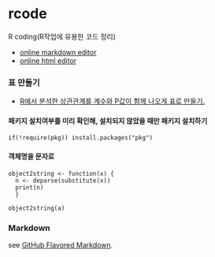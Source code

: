 # rcode
R coding(R작업에 유용한 코드 정리) 

- [online markdown editor](https://jbt.github.io/markdown-editor/) 
- [online html editor](https://html-online.com/editor/) 

### 표 만들기
- [R에서 분석한 상관관계를 계수와 P값이 함께 나오게 표로 만들기.](https://github.com/dataminds/rtip/blob/master/correlatonMatrix_table.R)
#### 패키지 설치여부를 미리 확인해, 설치되지 않았을 때만 패키지 설치하기
```
if(!require(pkg)) install.packages("pkg")
```

#### 객체명을 문자로 
```
object2string <- function(x) {
  n <- deparse(substitute(x))
  print(n)
  }

object2string(a)
```


### Markdown
see [GitHub Flavored Markdown](https://guides.github.com/features/mastering-markdown/).

